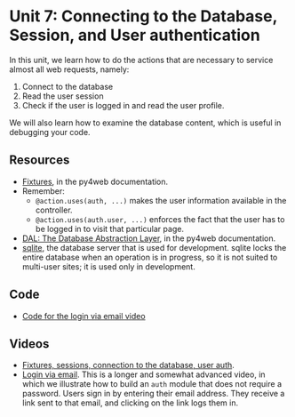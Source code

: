 # Unit 7: Connecting to the Database, Session, and User authentication

In this unit, we learn how to do the actions that are necessary to service almost all web requests, namely: 
1. Connect to the database
1. Read the user session
1. Check if the user is logged in and read the user profile. 

We will also learn how to examine the database content, which is useful in debugging your code. 

## Resources

* [Fixtures](https://py4web.com/_documentation/static/en/chapter-06.html), in the py4web documentation.
* Remember: 
    * `@action.uses(auth, ...)` makes the user information available in the controller.  
    * `@action.uses(auth.user, ...)` enforces the fact that the user has to be logged in to visit that particular page. 
* [DAL: The Database Abstraction Layer](https://py4web.com/_documentation/static/en/chapter-07.html), in the py4web documentation.
* [sqlite](https://sqlite.org/index.html), the database server that is used for development.  sqlite locks the entire database when an operation is in progress, so it is not suited to multi-user sites; it is used only in development. 

## Code

* [Code for the login via email video](https://github.com/learn-py4web/login_via_email)

## Videos

* [Fixtures, sessions, connection to the database, user auth](https://drive.google.com/file/d/1wKCUvEbM8lNO2sD95TfZ2YIT0_EFEy8J/view?usp=sharing).
* [Login via email](https://drive.google.com/file/d/13jYWPT3pezVC17WsgRf-b9jS_nSNuafq/view?usp=sharing).  This is a longer and somewhat advanced video, in which we illustrate how to build an `auth` module that does not require a password.  Users sign in by entering their email address.  They receive a link sent to that email, and clicking on the link logs them in. 

